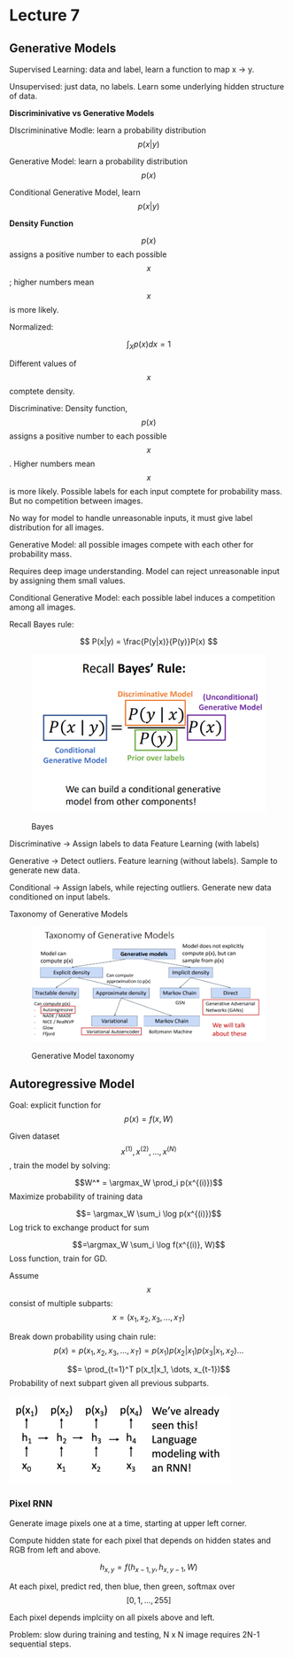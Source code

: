 # Lecture 7

## Generative Models

Supervised Learning: data and label, learn a function to map x -> y.

Unsupervised: just data, no labels. Learn some underlying hidden structure of data.

&#x20;**Discriminivative vs Generative Models**

DIscrimininative Modle: learn a probability distribution $$p(x|y)$$

Generative Model: learn a probability distribution $$p(x)$$

Conditional Generative Model, learn $$p(x|y)$$

**Density Function**

$$p(x)$$ assigns a positive number to each possible $$x$$; higher numbers mean $$x$$ is more likely.

Normalized:

$$\int_X p(x)dx = 1$$

Different values of $$x$$ comptete density.

Discriminative: Density function, $$p(x)$$ assigns a positive number to each possible $$x$$. Higher numbers mean $$x$$ is more likely. Possible labels for each input comptete for probability mass. But no competition between images.

No way for model to handle unreasonable inputs, it must give label distribution for all images.

Generative Model: all possible images compete with each other for probability mass.

Requires deep image understanding. Model can reject unreasonable input by assigning them small values.

Conditional Generative Model: each possible label induces a competition among all images.

Recall Bayes rule:

$$
P(x|y) = \frac{P(y|x)}{P(y)}P(x)
$$

<figure><img src="../../.gitbook/assets/image (29).png" alt=""><figcaption><p>Bayes</p></figcaption></figure>

Discriminative -> Assign labels to data Feature Learning (with labels)

Generative -> Detect outliers. Feature learning (without labels). Sample to generate new data.

Conditional -> Assign labels, while rejecting outliers. Generate new data conditioned on input labels.

Taxonomy of Generative Models

<figure><img src="../../.gitbook/assets/image (3) (1).png" alt=""><figcaption><p>Generative Model taxonomy</p></figcaption></figure>

## Autoregressive Model

Goal: explicit function for $$p(x) = f(x, W)$$

Given dataset $$x^{(1)}, x^{(2)}, \dots, x^{(N)}$$, train the model by solving:

$$W^* = \argmax_W \prod_i p(x^{(i)})$$ Maximize probability of training data

$$= \argmax_W \sum_i \log p(x^{(i)})$$ Log trick to exchange product for sum

$$=\argmax_W \sum_i \log f(x^{(i)}, W)$$ Loss function, train for GD.



Assume $$x$$ consist of multiple subparts: $$x = (x_1, x_2, x_3, \dots, x_T)$$

Break down probability using chain rule: $$p(x) = p(x_1, x_2, x_3, \dots, x_T) = p(x_1)p(x_2|x_1)p(x_3|x_1, x_2)\dots$$

$$= \prod_{t=1}^T p(x_t|x_1, \dots, x_{t-1})$$ Probability of next subpart given all previous subparts.

![](<../../.gitbook/assets/image (30).png>)



### Pixel RNN

Generate image pixels one at a time, starting at upper left corner.

Compute hidden state for each pixel that depends on hidden states and RGB from left and above.

$$
h_{x,y} = f(h_{x-1,y}, h_{x, y-1}, W)
$$

At each pixel, predict red, then blue, then green, softmax over $$[0,1,\dots,255]$$

Each pixel depends implciity on all pixels above and left.

Problem: slow during training and testing, N x N image requires 2N-1 sequential steps.

